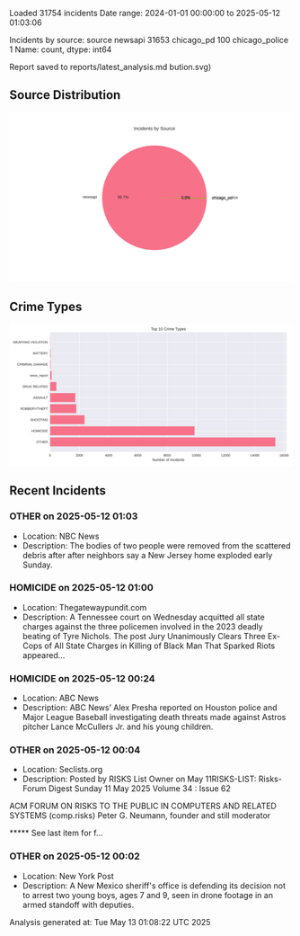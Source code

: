 
Loaded 31754 incidents
Date range: 2024-01-01 00:00:00 to 2025-05-12 01:03:06

Incidents by source:
source
newsapi           31653
chicago_pd          100
chicago_police        1
Name: count, dtype: int64

Report saved to reports/latest_analysis.md
bution.svg)

## Source Distribution
![Source Distribution](images/source_distribution.svg)

## Crime Types
![Crime Types](images/crime_types.svg)

## Recent Incidents

### OTHER on 2025-05-12 01:03
- Location: NBC News
- Description: The bodies of two people were removed from the scattered debris after after neighbors say a New Jersey home exploded early Sunday.


### HOMICIDE on 2025-05-12 01:00
- Location: Thegatewaypundit.com
- Description: A Tennessee court on Wednesday acquitted all state charges against the three policemen involved in the 2023 deadly beating of Tyre Nichols.
The post Jury Unanimously Clears Three Ex-Cops of All State Charges in Killing of Black Man That Sparked Riots appeared…


### HOMICIDE on 2025-05-12 00:24
- Location: ABC News
- Description: ABC News’ Alex Presha reported on Houston police and Major League Baseball investigating death threats made against Astros pitcher Lance McCullers Jr. and his young children.


### OTHER on 2025-05-12 00:04
- Location: Seclists.org
- Description: Posted by RISKS List Owner on May 11RISKS-LIST: Risks-Forum Digest Sunday 11 May 2025 Volume 34 : Issue 62

ACM FORUM ON RISKS TO THE PUBLIC IN COMPUTERS AND RELATED SYSTEMS (comp.risks)
Peter G. Neumann, founder and still moderator

***** See last item for f…


### OTHER on 2025-05-12 00:02
- Location: New York Post
- Description: A New Mexico sheriff's office is defending its decision not to arrest two young boys, ages 7 and 9, seen in drone footage in an armed standoff with deputies.

Analysis generated at: Tue May 13 01:08:22 UTC 2025
